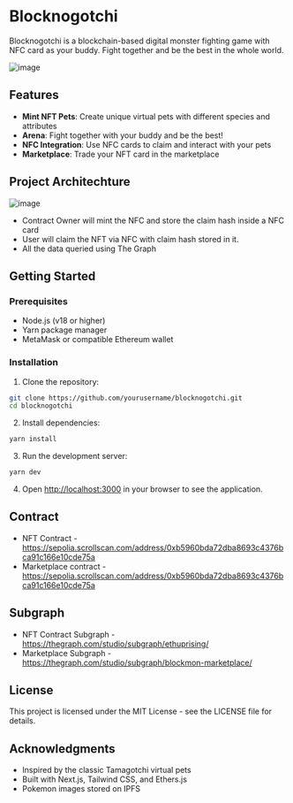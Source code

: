 # Blocknogotchi

Blocknogotchi is a blockchain-based digital monster fighting game with NFC card as your buddy. Fight together and be the best in the whole world.

![image](https://github.com/user-attachments/assets/252fe6c7-e293-451f-a938-efd36e096f41)

## Features

- **Mint NFT Pets**: Create unique virtual pets with different species and attributes
- **Arena**: Fight together with your buddy and be the best!
- **NFC Integration**: Use NFC cards to claim and interact with your pets
- **Marketplace**: Trade your NFT card in the marketplace

## Project Architechture 

![image](https://github.com/user-attachments/assets/807e0267-f680-402a-a19c-b679f73ed965)

- Contract Owner will mint the NFC and store the claim hash inside a NFC card
- User will claim the NFT via NFC with claim hash stored in it.
- All the data queried using The Graph

## Getting Started

### Prerequisites

- Node.js (v18 or higher)
- Yarn package manager
- MetaMask or compatible Ethereum wallet

### Installation

1. Clone the repository:
```bash
git clone https://github.com/yourusername/blocknogotchi.git
cd blocknogotchi
```

2. Install dependencies:
```bash
yarn install
```

3. Run the development server:
```bash
yarn dev
```

4. Open [http://localhost:3000](http://localhost:3000) in your browser to see the application.

## Contract

- NFT Contract - https://sepolia.scrollscan.com/address/0xb5960bda72dba8693c4376bca91c166e10cde75a
- Marketplace contract - https://sepolia.scrollscan.com/address/0xb5960bda72dba8693c4376bca91c166e10cde75a

## Subgraph

- NFT Contract Subgraph - https://thegraph.com/studio/subgraph/ethuprising/
- Marketplace Subgraph - https://thegraph.com/studio/subgraph/blockmon-marketplace/

## License

This project is licensed under the MIT License - see the LICENSE file for details.

## Acknowledgments

- Inspired by the classic Tamagotchi virtual pets
- Built with Next.js, Tailwind CSS, and Ethers.js
- Pokemon images stored on IPFS
